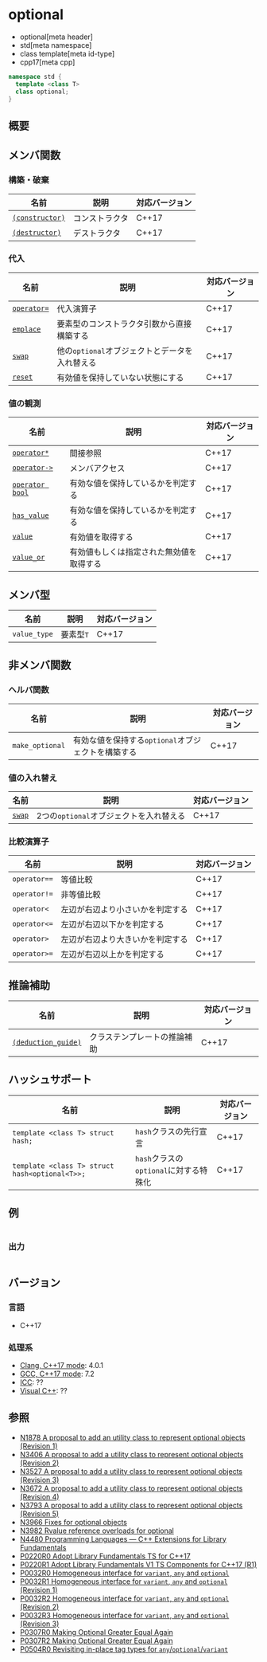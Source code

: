 # optional
* optional[meta header]
* std[meta namespace]
* class template[meta id-type]
* cpp17[meta cpp]

```cpp
namespace std {
  template <class T>
  class optional;
}
```

## 概要


## メンバ関数
### 構築・破棄

| 名前 | 説明 | 対応バージョン |
|------|------|----------------|
| [`(constructor)`](optional/op_constructor.md) | コンストラクタ | C++17 |
| [`(destructor)`](optional/op_destructor.md)   | デストラクタ | C++17 |


### 代入

| 名前 | 説明 | 対応バージョン |
|------|------|----------------|
| [`operator=`](optional/op_assign.md) | 代入演算子 | C++17 |
| [`emplace`](optional/emplace.md)     | 要素型のコンストラクタ引数から直接構築する | C++17 |
| [`swap`](optional/swap.md)           | 他の`optional`オブジェクトとデータを入れ替える | C++17 |
| [`reset`](optional/reset.md)         | 有効値を保持していない状態にする | C++17 |


### 値の観測

| 名前 | 説明 | 対応バージョン |
|------|------|----------------|
| [`operator*`](optional/op_deref.md)    | 間接参照 | C++17 |
| [`operator->`](optional/op_arrow.md)   | メンバアクセス | C++17 |
| [`operator bool`](optional/op_bool.md) | 有効な値を保持しているかを判定する | C++17 |
| [`has_value`](optional/has_value.md)   | 有効な値を保持しているかを判定する | C++17 |
| [`value`](optional/value.md)           | 有効値を取得する | C++17 |
| [`value_or`](optional/value_or.md)     | 有効値もしくは指定された無効値を取得する | C++17 |


## メンバ型

| 名前 | 説明 | 対応バージョン |
|------|------|----------------|
| `value_type` | 要素型`T` | C++17 |


## 非メンバ関数
### ヘルパ関数

| 名前 | 説明 | 対応バージョン |
|------|------|----------------|
| `make_optional` | 有効な値を保持する`optional`オブジェクトを構築する | C++17 |


### 値の入れ替え

| 名前 | 説明 | 対応バージョン |
|------|------|----------------|
| [`swap`](optional/swap_free.md) | 2つの`optional`オブジェクトを入れ替える | C++17 |


### 比較演算子

| 名前 | 説明 | 対応バージョン |
|------|------|----------------|
| `operator==` | 等値比較 | C++17 |
| `operator!=` | 非等値比較 | C++17 |
| `operator<`  | 左辺が右辺より小さいかを判定する | C++17 |
| `operator<=` | 左辺が右辺以下かを判定する | C++17 |
| `operator>`  | 左辺が右辺より大きいかを判定する | C++17 |
| `operator>=` | 左辺が右辺以上かを判定する | C++17 |


## 推論補助

| 名前 | 説明 | 対応バージョン |
|---------------------------------------------|------------------------------------|-------|
| [`(deduction_guide)`](optional/op_deduction_guide.md) | クラステンプレートの推論補助 | C++17 |


## ハッシュサポート

| 名前 | 説明 | 対応バージョン |
|------------------------------------------------|----------------------------------------|-------|
| `template <class T> struct hash;`              | `hash`クラスの先行宣言                 | C++17 |
| `template <class T> struct hash<optional<T>>;` | `hash`クラスの`optional`に対する特殊化 | C++17 |


## 例
```cpp
```

### 出力
```
```


## バージョン
### 言語
- C++17

### 処理系
- [Clang, C++17 mode](/implementation.md#clang): 4.0.1
- [GCC, C++17 mode](/implementation.md#gcc): 7.2
- [ICC](/implementation.md#icc): ??
- [Visual C++](/implementation.md#visual_cpp): ??


## 参照
- [N1878 A proposal to add an utility class to represent optional objects (Revision 1)](http://www.open-std.org/jtc1/sc22/wg21/docs/papers/2005/n1878.htm)
- [N3406 A proposal to add a utility class to represent optional objects (Revision 2)](http://www.open-std.org/jtc1/sc22/wg21/docs/papers/2012/n3406.html)
- [N3527 A proposal to add a utility class to represent optional objects (Revision 3)](http://www.open-std.org/jtc1/sc22/wg21/docs/papers/2013/n3527.html)
- [N3672 A proposal to add a utility class to represent optional objects (Revision 4)](http://www.open-std.org/jtc1/sc22/wg21/docs/papers/2013/n3672.html)
- [N3793 A proposal to add a utility class to represent optional objects (Revision 5)](http://www.open-std.org/jtc1/sc22/wg21/docs/papers/2013/n3793.html)
- [N3966 Fixes for optional objects](http://www.open-std.org/jtc1/sc22/wg21/docs/papers/2014/n3966.html)
- [N3982 Rvalue reference overloads for optional](http://www.open-std.org/jtc1/sc22/wg21/docs/papers/2014/n3982.html)
- [N4480 Programming Languages — C++ Extensions for Library Fundamentals](http://www.open-std.org/jtc1/sc22/wg21/docs/papers/2015/n4480.html)
- [P0220R0 Adopt Library Fundamentals TS for C++17](http://www.open-std.org/jtc1/sc22/wg21/docs/papers/2016/p0220r0.html)
- [P0220R1 Adopt Library Fundamentals V1 TS Components for C++17 (R1)](http://www.open-std.org/jtc1/sc22/wg21/docs/papers/2016/p0220r1.html)
- [P0032R0 Homogeneous interface for `variant`, `any` and `optional`](http://www.open-std.org/jtc1/sc22/wg21/docs/papers/2015/p0032r0.pdf)
- [P0032R1 Homogeneous interface for `variant`, `any` and `optional` (Revision 1)](http://www.open-std.org/jtc1/sc22/wg21/docs/papers/2015/p0032r1.pdf)
- [P0032R2 Homogeneous interface for `variant`, `any` and `optional` (Revision 2)](http://www.open-std.org/jtc1/sc22/wg21/docs/papers/2016/p0032r2.pdf)
- [P0032R3 Homogeneous interface for `variant`, `any` and `optional` (Revision 3)](http://www.open-std.org/jtc1/sc22/wg21/docs/papers/2016/p0032r3.pdf)
- [P0307R0 Making Optional Greater Equal Again](http://www.open-std.org/jtc1/sc22/wg21/docs/papers/2016/p0307r0.pdf)
- [P0307R2 Making Optional Greater Equal Again](http://www.open-std.org/jtc1/sc22/wg21/docs/papers/2016/p0307r2.pdf)
- [P0504R0 Revisiting in-place tag types for `any`/`optional`/`variant`](http://www.open-std.org/jtc1/sc22/wg21/docs/papers/2016/p0504r0.html)

